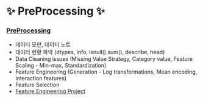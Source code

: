 # :sparkles: PreProcessing :sparkles:

### [PreProcessing](https://github.com/Chaewon-Leee/TIL/blob/main/ML/Data_Preprocessing/pre_processing.ipynb)

- 데이터 모판, 데이터 노트
- 데이터 현황 파악 (dtypes, info, isnull().sum(), describe, head)
- Data Cleaning issues (Missing Value Strategy, Category value, Feature Scaling - Min-max, Standardization)
- Feature Engineering (Generation - Log transformations, Mean encoding, Interaction features)
- Feature Selection
- [Feature Engineering Project](https://github.com/Chaewon-Leee/STUDY-Sales_Feature_Engineering)
